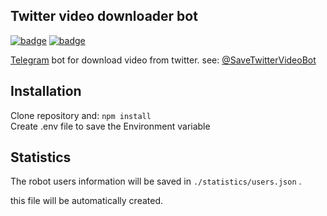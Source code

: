 ## Twitter video downloader bot

[![badge](https://img.shields.io/badge/version-1.0.0-40a8e8.svg)](https://github.com/imohamad/twitter-downloader-telegram-bot/releases) [![badge](https://img.shields.io/badge/license-MIT-yellow.svg)](https://github.com/imohamad/twitter-downloader-telegram-bot/blob/master/LICENSE) 

[Telegram](https://telegram.org/) bot for download video from twitter.
see: [@SaveTwitterVideoBot](https://t.me/SaveTwitterVideoBot)



## Installation
Clone repository and:
`npm install`  
Create .env file to save the Environment variable

## Statistics
The robot users information will be saved in  `./statistics/users.json` .

this file will be automatically created.


